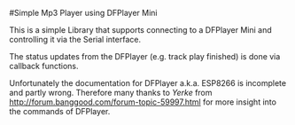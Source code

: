 #Simple Mp3 Player using DFPlayer Mini

This is a simple Library that supports connecting to a DFPlayer Mini and controlling it via the Serial interface.

The status updates from the DFPlayer (e.g. track play finished) is done via callback functions.

Unfortunately the documentation for DFPlayer a.k.a. ESP8266 is incomplete and partly wrong. Therefore many thanks to *Yerke* from http://forum.banggood.com/forum-topic-59997.html for more insight into the commands of DFPlayer.
